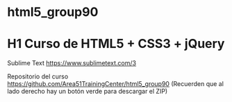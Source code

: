 # html5_group90
# H1 Curso de HTML5 + CSS3 + jQuery

Sublime Text
https://www.sublimetext.com/3

Repositorio del curso
https://github.com/Area51TrainingCenter/html5_group90
(Recuerden que al lado derecho hay un botón verde para descargar el ZIP)
